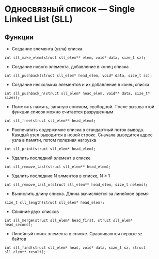 # Односвязный список ­— Single Linked List (SLL)

## Функции

+ Создание элемента (узла) списка

```
int sll_make_elem(struct sll_elem** elem, void* data, size_t sz);
```

+ Создание нового элемента, добавление в конец списка

```
int sll_pushback(struct sll_elem* head_elem, void* data, size_t sz);
```

+ Создание нескольких элементов и их добавление в конец списка

```
int sll_pushback_n(struct sll_elem* head_elem, void** data, size_t* sizes);
```

+ Пометить память, занятую списком, свободной. После вызова
этой функции список можно считается разрушенным

```
int sll_free(struct sll_elem** head_elem);
```

+ Распечатать содержимое списка в стандартный поток вывода.
Каждый узел выводится в новой строке. Сначала выводится адрес узла в памяти, потом полезная нагрузка

```
int sll_print(struct sll_elem* head_elem);
```

+ Удалить последний элемент в списке

```
int sll_remove_last(struct sll_elem** head_elem);
```

+ Удалить последние N элментов в списке, N ≥ 1

```
int sll_remove_last_n(struct sll_elem** head_elem, size_t nelems);
```

+ Вычислить длину списка. Длина вычисляется за линейное время

```
size_t sll_length(struct sll_elem* head_elem);
```

+ Слияние двух списков

```
int sll_merge(struct sll_elem* head_first, struct sll_elem* head_second);
```

+ Линейный поиск элемента в списке. Сравниваются первые `sz` байтов

```
int sll_find(struct sll_elem* head, void* data, size_t sz, struct sll_elem** result);
```